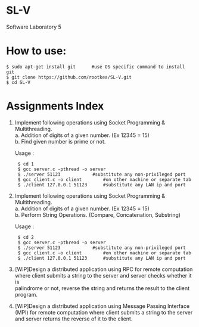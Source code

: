 # SL-V
Software Laboratory 5

# How to use:  
	$ sudo apt-get install git		#use OS specific command to install git
	$ git clone https://github.com/rootkea/SL-V.git
	$ cd SL-V

# Assignments Index
1. Implement following operations using Socket Programming & Multithreading.  
	a. Addition of digits of a given number. (Ex 12345 = 15)  
	b. Find given number is prime or not.  
	
	Usage :  
	
		$ cd 1
		$ gcc server.c -pthread -o server
		$ ./server 51123			#substitute any non-privileged port
		$ gcc client.c -o client 		#on other machine or separate tab
		$ ./client 127.0.0.1 51123		#substitute any LAN ip and port

2. Implement following operations using Socket Programming & Multithreading.  
	a. Addition of digits of a given number. (Ex 12345 = 15)  
	b. Perform String Operations. (Compare, Concatenation, Substring)  

	Usage :  
	
		$ cd 2
		$ gcc server.c -pthread -o server
		$ ./server 51123			#substitute any non-privileged port
		$ gcc client.c -o client 		#on other machine or separate tab
		$ ./client 127.0.0.1 51123		#substitute any LAN ip and port

3.  [WIP]Design a distributed application using RPC for remote computation  
    where client submits a string to the server and server checks whether it is  
    palindrome or not, reverse the string and returns the result to the client  
    program.  

4.  [WIP]Design a distributed application using Message Passing Interface  
    (MPI) for remote computation where client submits a string to the server  
    and server returns the reverse of it to the client.  
